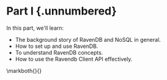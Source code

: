 
# Part I {.unnumbered}

In this part, we'll learn:

* The background story of RavenDB and NoSQL in general.
* How to set up and use RavenDB.
* To understand RavenDB concepts.
* How to use the Ravendb Client API effectively.

\markboth{}{}
